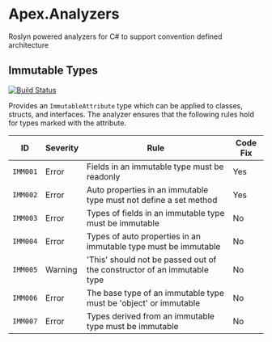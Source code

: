 # Apex.Analyzers
Roslyn powered analyzers for C# to support convention defined architecture

## Immutable Types

[![Build Status](https://numenfall.visualstudio.com/Games/_apis/build/status/Apex.Analyzers-CI?branchName=master)](https://numenfall.visualstudio.com/Games/_build/latest?definitionId=5&branchName=master)

Provides an `ImmutableAttribute` type which can be applied to classes, structs, and interfaces.  The analyzer ensures that the following rules hold for types marked with the attribute.

| ID | Severity | Rule | Code Fix
| --- | --- | --- | --- |
| `IMM001` | Error | Fields in an immutable type must be readonly | Yes |
| `IMM002` | Error | Auto properties in an immutable type must not define a set method | Yes |
| `IMM003` | Error | Types of fields in an immutable type must be immutable | No |
| `IMM004` | Error | Types of auto properties in an immutable type must be immutable | No |
| `IMM005` | Warning | 'This' should not be passed out of the constructor of an immutable type | No |
| `IMM006` | Error | The base type of an immutable type must be 'object' or immutable | No |
| `IMM007` | Error | Types derived from an immutable type must be immutable | No |

